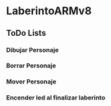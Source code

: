 # LaberintoARMv8
## ToDo Lists
### Dibujar Personaje
### Borrar Personaje
### Mover Personaje
### Encender led al finalizar laberinto
